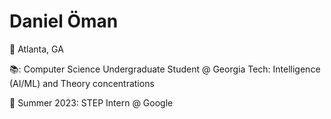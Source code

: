 # Daniel Öman

:round_pushpin:	Atlanta, GA

📚: Computer Science Undergraduate Student @ Georgia Tech: Intelligence (AI/ML) and Theory concentrations

:briefcase:	Summer 2023: STEP Intern @ Google
<!-- https://github.com/ikatyang/emoji-cheat-sheet/blob/master/README.md -->
